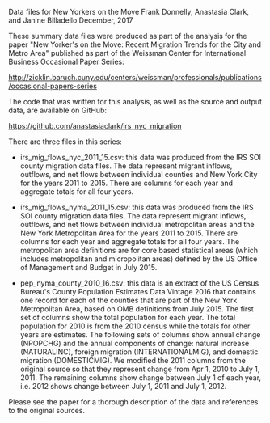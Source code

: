 Data files for New Yorkers on the Move
Frank Donnelly, Anastasia Clark, and Janine Billadello
December, 2017

These summary data files were produced as part of the analysis for the paper "New Yorker's on the Move: Recent Migration Trends for the City and Metro Area" published as part of the Weissman Center for International Business Occasional Paper Series:

http://zicklin.baruch.cuny.edu/centers/weissman/professionals/publications/occasional-papers-series

The code that was written for this analysis, as well as the source and output data, are available on GitHub:

https://github.com/anastasiaclark/irs_nyc_migration

There are three files in this series:

- irs_mig_flows_nyc_2011_15.csv: this data was produced from the IRS SOI county migration data files. The data represent migrant inflows, outflows, and net flows between individual counties and New York City for the years 2011 to 2015. There are columns for each year and aggregate totals for all four years.

- irs_mig_flows_nyma_2011_15.csv: this data was produced from the IRS SOI county migration data files. The data represent migrant inflows, outflows, and net flows between individual metropolitan areas and the New York Metropolitan Area for the years 2011 to 2015. There are columns for each year and aggregate totals for all four years. The metropolitan area definitions are for core based statistical areas (which includes metropolitan and micropolitan areas) defined by the US Office of Management and Budget in July 2015.

- pep_nyma_county_2010_16.csv: this data is an extract of the US Census Bureau's County Population Estimates Data Vintage 2016 that contains one record for each of the counties that are part of the New York Metropolitan Area, based on OMB definitions from July 2015. The first set of columns show the total population for each year. The total population for 2010 is from the 2010 census while the totals for other years are estimates. The following sets of columns show annual change (NPOPCHG) and the annual components of change: natural increase (NATURALINC), foreign migration (INTERNATIONALMIG), and domestic migration (DOMESTICMIG). We modified the 2011 columns from the original source so that they represent change from Apr 1, 2010 to July 1, 2011. The remaining columns show change between July 1 of each year, i.e. 2012 shows change between July 1, 2011 and July 1, 2012. 

Please see the paper for a thorough description of the data and references to the original sources.
